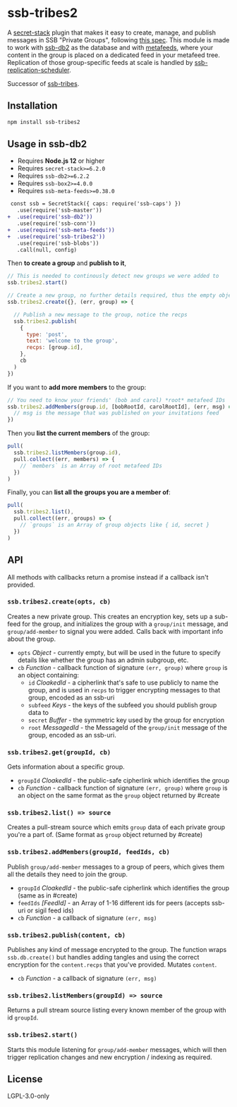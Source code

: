 <!--
SPDX-FileCopyrightText: 2022 Andre 'Staltz' Medeiros <contact@staltz.com>

SPDX-License-Identifier: CC0-1.0
-->

# ssb-tribes2

A [secret-stack] plugin that makes it easy to create, manage, and publish
messages in SSB "Private Groups", following
[this spec](https://github.com/ssbc/ssb-meta-feeds-group-spec). This module is
made to work with [ssb-db2] as the database and with [metafeeds], where your
content in the group is placed on a dedicated feed in your metafeed tree.
Replication of those group-specific feeds at scale is handled by [ssb-replication-scheduler].

Successor of [ssb-tribes].

## Installation

```bash
npm install ssb-tribes2
```

## Usage in ssb-db2

- Requires **Node.js 12** or higher
- Requires `secret-stack>=6.2.0`
- Requires `ssb-db2>=6.2.2`
- Requires `ssb-box2>=4.0.0`
- Requires `ssb-meta-feeds>=0.38.0`

```diff
 const ssb = SecretStack({ caps: require('ssb-caps') })
   .use(require('ssb-master'))
+  .use(require('ssb-db2'))
   .use(require('ssb-conn'))
+  .use(require('ssb-meta-feeds'))
+  .use(require('ssb-tribes2'))
   .use(require('ssb-blobs'))
   .call(null, config)
```

Then **to create a group** and **publish to it**,

```js
// This is needed to continously detect new groups we were added to
ssb.tribes2.start()

// Create a new group, no further details required, thus the empty object
ssb.tribes2.create({}, (err, group) => {

  // Publish a new message to the group, notice the recps
  ssb.tribes2.publish(
    {
      type: 'post',
      text: 'welcome to the group',
      recps: [group.id],
    },
    cb
  )
})
```

If you want to **add more members** to the group:

```js
// You need to know your friends' (bob and carol) *root* metafeed IDs
ssb.tribes2.addMembers(group.id, [bobRootId, carolRootId], (err, msg) => {
  // msg is the message that was published on your invitations feed
})
```

Then you **list the current members** of the group:

```js
pull(
  ssb.tribes2.listMembers(group.id),
  pull.collect((err, members) => {
    // `members` is an Array of root metafeed IDs
  })
)
```

Finally, you can **list all the groups you are a member of**:

```js
pull(
  ssb.tribes2.list(),
  pull.collect((err, groups) => {
    // `groups` is an Array of group objects like { id, secret }
  })
)
```

## API

All methods with callbacks return a promise instead if a callback isn't provided.

### `ssb.tribes2.create(opts, cb)`

Creates a new private group.
This creates an encryption key, sets up a sub-feed for the group, and initializes the
group with a `group/init` message, and `group/add-member` to signal you were added.
Calls back with important info about the group.

- `opts` _Object_ - currently empty, but will be used in the future to specify details like whether the group has an admin subgroup, etc.
- `cb` _Function_ - callback function of signature `(err, group)` where `group` is an object containing:
  - `id` _CloakedId_ - a cipherlink that's safe to use publicly to name the group, and is used in `recps` to trigger encrypting messages to that group, encoded as an ssb-uri
  - `subfeed` _Keys_ - the keys of the subfeed you should publish group data to
  - `secret` _Buffer_ - the symmetric key used by the group for encryption
  - `root` _MessagedId_ - the MessageId of the `group/init` message of the group, encoded as an ssb-uri.

### `ssb.tribes2.get(groupId, cb)`

Gets information about a specific group.

- `groupId` _CloakedId_ - the public-safe cipherlink which identifies the group
- `cb` _Function_ - callback function of signature `(err, group)` where `group` is an object on the same format as the `group` object returned by #create

### `ssb.tribes2.list() => source`

Creates a pull-stream source which emits `group` data of each private group you're a part of.
(Same format as `group` object returned by #create)

### `ssb.tribes2.addMembers(groupId, feedIds, cb)`

Publish `group/add-member` messages to a group of peers, which gives them all the details they need
to join the group.

- `groupId` _CloakedId_ - the public-safe cipherlink which identifies the group (same as in #create)
- `feedIds` _[FeedId]_ - an Array of 1-16 different ids for peers (accepts ssb-uri or sigil feed ids)
- `cb` _Function_ - a callback of signature `(err, msg)`

### `ssb.tribes2.publish(content, cb)`

Publishes any kind of message encrypted to the group. The function wraps `ssb.db.create()` but handles adding tangles and using the correct encryption for the `content.recps` that you've provided. Mutates `content`.

- `cb` _Function_ - a callback of signature `(err, msg)`

### `ssb.tribes2.listMembers(groupId) => source`

Returns a pull stream source listing every known member of the group with id `groupId`.

### `ssb.tribes2.start()`

Starts this module listening for `group/add-member` messages, which will then trigger replication
changes and new encryption / indexing as required.

## License

LGPL-3.0-only

[secret-stack]: https://github.com/ssbc/secret-stack
[ssb-db2]: https://github.com/ssbc/ssb-db2
[ssb-tribes]: https://github.com/ssbc/ssb-tribes
[metafeeds]: https://github.com/ssbc/ssb-meta-feeds
[ssb-replication-scheduler]: https://github.com/ssbc/ssb-replication-scheduler